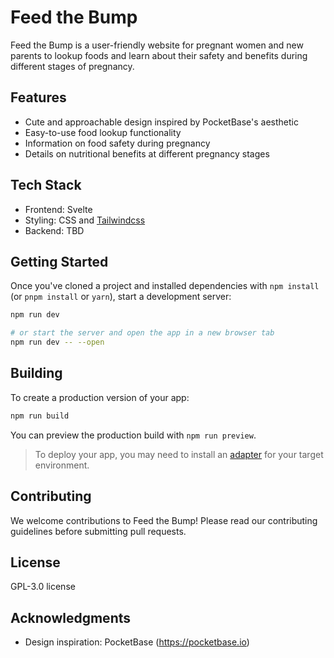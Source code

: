 # Feed the Bump

Feed the Bump is a user-friendly website for pregnant women and new parents to lookup foods and learn about their safety and benefits during different stages of pregnancy.

## Features

- Cute and approachable design inspired by PocketBase's aesthetic
- Easy-to-use food lookup functionality
- Information on food safety during pregnancy
- Details on nutritional benefits at different pregnancy stages

## Tech Stack

- Frontend: Svelte
- Styling: CSS and [Tailwindcss](https://github.com/tailwindlabs/tailwindcss)
- Backend: TBD

## Getting Started

Once you've cloned a project and installed dependencies with `npm install` (or `pnpm install` or `yarn`), start a development server:

```bash
npm run dev

# or start the server and open the app in a new browser tab
npm run dev -- --open
```

## Building

To create a production version of your app:

```bash
npm run build
```

You can preview the production build with `npm run preview`.

> To deploy your app, you may need to install an [adapter](https://kit.svelte.dev/docs/adapters) for your target environment.

## Contributing

We welcome contributions to Feed the Bump! Please read our contributing guidelines before submitting pull requests.

## License

GPL-3.0 license

## Acknowledgments

- Design inspiration: PocketBase (https://pocketbase.io)

